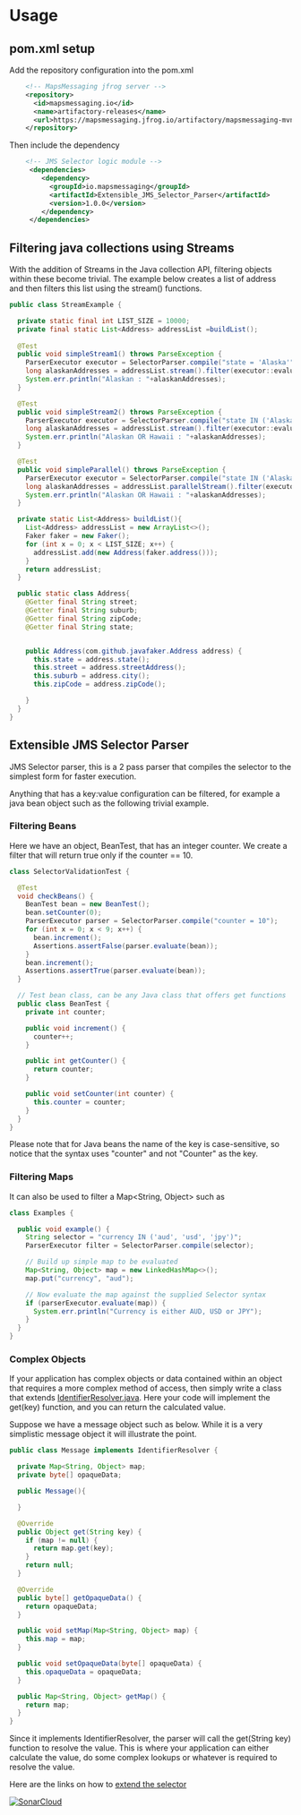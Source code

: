 # Usage

## pom.xml setup

Add the repository configuration into the pom.xml
``` xml
    <!-- MapsMessaging jfrog server -->
    <repository>
      <id>mapsmessaging.io</id>
      <name>artifactory-releases</name>
      <url>https://mapsmessaging.jfrog.io/artifactory/mapsmessaging-mvn-prod</url>
    </repository>
```    

Then include the dependency
``` xml
    <!-- JMS Selector logic module -->
     <dependencies>    
        <dependency>
          <groupId>io.mapsmessaging</groupId>
          <artifactId>Extensible_JMS_Selector_Parser</artifactId>
          <version>1.0.0</version>
        </dependency>
     </dependencies>    
```    

## Filtering java collections using Streams

With the addition of Streams in the Java collection API, filtering objects within these become trivial. 
The example below creates a list of address and then filters this list using the stream() functions.

```java
public class StreamExample {

  private static final int LIST_SIZE = 10000;
  private final static List<Address> addressList =buildList();
  
  @Test
  public void simpleStream1() throws ParseException {
    ParserExecutor executor = SelectorParser.compile("state = 'Alaska'");
    long alaskanAddresses = addressList.stream().filter(executor::evaluate).count();
    System.err.println("Alaskan : "+alaskanAddresses);
  }

  @Test
  public void simpleStream2() throws ParseException {
    ParserExecutor executor = SelectorParser.compile("state IN ('Alaska', 'Hawaii')");
    long alaskanAddresses = addressList.stream().filter(executor::evaluate).count();
    System.err.println("Alaskan OR Hawaii : "+alaskanAddresses);
  }

  @Test
  public void simpleParallel() throws ParseException {
    ParserExecutor executor = SelectorParser.compile("state IN ('Alaska', 'Hawaii')");
    long alaskanAddresses = addressList.parallelStream().filter(executor::evaluate).count();
    System.err.println("Alaskan OR Hawaii : "+alaskanAddresses);
  }

  private static List<Address> buildList(){
    List<Address> addressList = new ArrayList<>();
    Faker faker = new Faker();
    for (int x = 0; x < LIST_SIZE; x++) {
      addressList.add(new Address(faker.address()));
    }
    return addressList;
  }

  public static class Address{
    @Getter final String street;
    @Getter final String suburb;
    @Getter final String zipCode;
    @Getter final String state;


    public Address(com.github.javafaker.Address address) {
      this.state = address.state();
      this.street = address.streetAddress();
      this.suburb = address.city();
      this.zipCode = address.zipCode();

    }
  }
}

```

## Extensible JMS Selector Parser
JMS Selector parser, this is a 2 pass parser that compiles the selector to the simplest form for faster execution.

Anything that has a key:value configuration can be filtered, for example a java bean object such as the following trivial example.

### Filtering Beans
Here we have an object, BeanTest, that has an integer counter. We create a filter that will return true only if the counter == 10.

```java
class SelectorValidationTest {

  @Test
  void checkBeans() {
    BeanTest bean = new BeanTest();
    bean.setCounter(0);
    ParserExecutor parser = SelectorParser.compile("counter = 10");
    for (int x = 0; x < 9; x++) {
      bean.increment();
      Assertions.assertFalse(parser.evaluate(bean));
    }
    bean.increment();
    Assertions.assertTrue(parser.evaluate(bean));
  }

  // Test bean class, can be any Java class that offers get functions
  public class BeanTest {
    private int counter;

    public void increment() {
      counter++;
    }

    public int getCounter() {
      return counter;
    }

    public void setCounter(int counter) {
      this.counter = counter;
    }
  }
}
```
Please note that for Java beans the name of the key is case-sensitive, so notice that the syntax uses "counter" and not "Counter" as the key.

### Filtering Maps
It can also be used to filter a Map<String, Object> such as
```java
class Examples {

  public void example() {
    String selector = "currency IN ('aud', 'usd', 'jpy')";
    ParserExecutor filter = SelectorParser.compile(selector);

    // Build up simple map to be evaluated
    Map<String, Object> map = new LinkedHashMap<>();
    map.put("currency", "aud");

    // Now evaluate the map against the supplied Selector syntax
    if (parserExecutor.evaluate(map)) {
      System.err.println("Currency is either AUD, USD or JPY");
    }
  }
}
```
### Complex Objects

If your application has complex objects or data contained within an object that requires a more complex method of access, then simply write a class that extends [IdentifierResolver.java](https://github.com/Maps-Messaging/jms_selector_parser/blob/main/src/main/java/io/mapsmessaging/selector/IdentifierResolver.java). Here your code will implement the get(key) function, and you can return the calculated value.

Suppose we have a message object such as below. While it is a very simplistic message object it will illustrate the point.

```java
public class Message implements IdentifierResolver {

  private Map<String, Object> map;
  private byte[] opaqueData;

  public Message(){

  }

  @Override
  public Object get(String key) {
    if (map != null) {
      return map.get(key);
    }
    return null;
  }

  @Override
  public byte[] getOpaqueData() {
    return opaqueData;
  }

  public void setMap(Map<String, Object> map) {
    this.map = map;
  }

  public void setOpaqueData(byte[] opaqueData) {
    this.opaqueData = opaqueData;
  }

  public Map<String, Object> getMap() {
    return map;
  }
}
```

Since it implements IdentifierResolver, the parser will call the get(String key) function to resolve the value. This is where your application can either calculate the value,
do some complex lookups or whatever is required to resolve the value.


Here are the links on how to [extend the selector](https://www.mapsmessaging.io/selector/extensions.html)


[![SonarCloud](https://sonarcloud.io/images/project_badges/sonarcloud-white.svg)](https://sonarcloud.io/summary/new_code?id=Maps-Messaging_jms_selector)